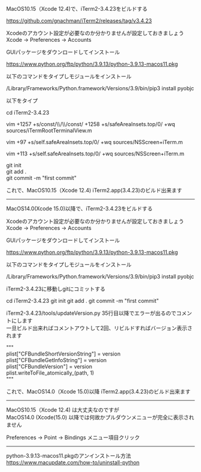 MacOS10.15（Xcode 12.4)で、iTerm2-3.4.23をビルドする

https://github.com/gnachman/iTerm2/releases/tag/v3.4.23

Xcodeのアカウント設定が必要なのか分かりませんが設定しておきましょう  
Xcode -> Preferences -> Accounts

GUIパッケージをダウンロードしてインストール

https://www.python.org/ftp/python/3.9.13/python-3.9.13-macos11.pkg

以下のコマンドをタイプしモジュールをインストール

/Library/Frameworks/Python.framework/Versions/3.9/bin/pip3 install pyobjc

以下をタイプ

cd iTerm2-3.4.23

vim +1257 +s/const/\\\\/\\\\/const/ +1258 +s/safeAreaInsets.top/0/ +wq sources/iTermRootTerminalView.m

vim +97 +s/self.safeAreaInsets.top/0/ +wq sources/NSScreen+iTerm.m

vim +113 +s/self.safeAreaInsets.top/0/ +wq sources/NSScreen+iTerm.m

git init  
git add .  
git commit -m "first commit"

これで、MacOS10.15（Xcode 12.4) iTerm2.app(3.4.23)のビルド出来ます  
__________________________________________________________________________  

MacOS14.0(Xcode 15.0)以降で、iTerm2-3.4.23をビルドする

Xcodeのアカウント設定が必要なのか分かりませんが設定しておきましょう  
Xcode -> Preferences -> Accounts

GUIパッケージをダウンロードしてインストール

https://www.python.org/ftp/python/3.9.13/python-3.9.13-macos11.pkg

以下のコマンドをタイプしモジュールをインストール

/Library/Frameworks/Python.framework/Versions/3.9/bin/pip3 install pyobjc

iTerm2-3.4.23に移動しgitにコミットする

cd iTerm2-3.4.23
git init
git add .
git commit -m "first commit"

iTerm2-3.4.23/tools/updateVersion.py 35行目以降でエラーが出るのでコメントにします  
一旦ビルド出来ればコメントアウトして2回、リビルドすればバージョン表示されます

"""  
plist["CFBundleShortVersionString"] = version  
plist["CFBundleGetInfoString"] = version  
plist["CFBundleVersion"] = version  
plist.writeToFile_atomically_(path, 1)  
"""

これで、MacOS14.0（Xcode 15.0)以降 iTerm2.app(3.4.23)のビルド出来ます
__________________________________________________________________________

MacOS10.15（Xcode 12.4) は大丈夫なのですが  
MacOS14.0 (Xcode(15.0) 以降では何故かプルダウンメニューが完全に表示されません

Preferences -> Point -> Bindings メニュー項目クリック
__________________________________________________________________________

python-3.9.13-macos11.pkgのアンインストール方法  
https://www.macupdate.com/how-to/uninstall-python

